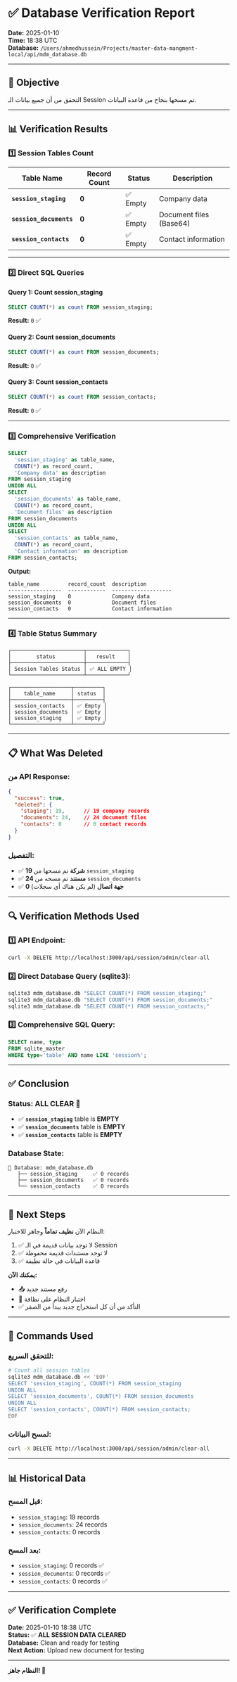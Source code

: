 # ✅ Database Verification Report

**Date:** 2025-01-10  
**Time:** 18:38 UTC  
**Database:** `/Users/ahmedhussein/Projects/master-data-mangment-local/api/mdm_database.db`

---

## 🎯 **Objective**

التحقق من أن جميع بيانات الـ Session تم مسحها بنجاح من قاعدة البيانات.

---

## 📊 **Verification Results**

### **1️⃣ Session Tables Count**

| Table Name | Record Count | Status | Description |
|------------|--------------|--------|-------------|
| **`session_staging`** | **0** | ✅ Empty | Company data |
| **`session_documents`** | **0** | ✅ Empty | Document files (Base64) |
| **`session_contacts`** | **0** | ✅ Empty | Contact information |

---

### **2️⃣ Direct SQL Queries**

#### **Query 1: Count session_staging**
```sql
SELECT COUNT(*) as count FROM session_staging;
```
**Result:** `0` ✅

#### **Query 2: Count session_documents**
```sql
SELECT COUNT(*) as count FROM session_documents;
```
**Result:** `0` ✅

#### **Query 3: Count session_contacts**
```sql
SELECT COUNT(*) as count FROM session_contacts;
```
**Result:** `0` ✅

---

### **3️⃣ Comprehensive Verification**

```sql
SELECT 
  'session_staging' as table_name, 
  COUNT(*) as record_count,
  'Company data' as description
FROM session_staging
UNION ALL
SELECT 
  'session_documents' as table_name, 
  COUNT(*) as record_count,
  'Document files' as description
FROM session_documents
UNION ALL
SELECT 
  'session_contacts' as table_name, 
  COUNT(*) as record_count,
  'Contact information' as description
FROM session_contacts;
```

**Output:**
```
table_name         record_count  description        
-----------------  ------------  -------------------
session_staging    0             Company data       
session_documents  0             Document files     
session_contacts   0             Contact information
```

---

### **4️⃣ Table Status Summary**

```
┌───────────────────────┬─────────────┐
│        status         │   result    │
├───────────────────────┼─────────────┤
│ Session Tables Status │ ✅ ALL EMPTY │
└───────────────────────┴─────────────┘

┌───────────────────┬─────────┐
│    table_name     │ status  │
├───────────────────┼─────────┤
│ session_contacts  │ ✅ Empty │
│ session_documents │ ✅ Empty │
│ session_staging   │ ✅ Empty │
└───────────────────┴─────────┘
```

---

## 📋 **What Was Deleted**

### **من API Response:**
```json
{
  "success": true,
  "deleted": {
    "staging": 19,      // 19 company records
    "documents": 24,    // 24 document files
    "contacts": 0       // 0 contact records
  }
}
```

### **التفصيل:**
- ✅ **19 شركة** تم مسحها من `session_staging`
- ✅ **24 مستند** تم مسحه من `session_documents`
- ✅ **0 جهة اتصال** (لم يكن هناك أي سجلات)

---

## 🔍 **Verification Methods Used**

### **1️⃣ API Endpoint:**
```bash
curl -X DELETE http://localhost:3000/api/session/admin/clear-all
```

### **2️⃣ Direct Database Query (sqlite3):**
```bash
sqlite3 mdm_database.db "SELECT COUNT(*) FROM session_staging;"
sqlite3 mdm_database.db "SELECT COUNT(*) FROM session_documents;"
sqlite3 mdm_database.db "SELECT COUNT(*) FROM session_contacts;"
```

### **3️⃣ Comprehensive SQL Query:**
```sql
SELECT name, type 
FROM sqlite_master 
WHERE type='table' AND name LIKE 'session%';
```

---

## ✅ **Conclusion**

### **Status: ALL CLEAR** 🎉

- ✅ **`session_staging`** table is **EMPTY**
- ✅ **`session_documents`** table is **EMPTY**
- ✅ **`session_contacts`** table is **EMPTY**

### **Database State:**
```
📁 Database: mdm_database.db
   ├── session_staging     ✅ 0 records
   ├── session_documents   ✅ 0 records
   └── session_contacts    ✅ 0 records
```

---

## 🚀 **Next Steps**

النظام الآن **نظيف تماماً** وجاهز للاختبار:

1. ✅ لا توجد بيانات قديمة في الـ Session
2. ✅ لا توجد مستندات قديمة محفوظة
3. ✅ قاعدة البيانات في حالة نظيفة

**يمكنك الآن:**
- 📤 رفع مستند جديد
- 🧪 اختبار النظام على نظافة
- ✅ التأكد من أن كل استخراج جديد يبدأ من الصفر

---

## 📝 **Commands Used**

### **للتحقق السريع:**
```bash
# Count all session tables
sqlite3 mdm_database.db << 'EOF'
SELECT 'session_staging', COUNT(*) FROM session_staging
UNION ALL
SELECT 'session_documents', COUNT(*) FROM session_documents
UNION ALL
SELECT 'session_contacts', COUNT(*) FROM session_contacts;
EOF
```

### **لمسح البيانات:**
```bash
curl -X DELETE http://localhost:3000/api/session/admin/clear-all
```

---

## 📊 **Historical Data**

### **قبل المسح:**
- `session_staging`: 19 records
- `session_documents`: 24 records
- `session_contacts`: 0 records

### **بعد المسح:**
- `session_staging`: 0 records ✅
- `session_documents`: 0 records ✅
- `session_contacts`: 0 records ✅

---

## ✅ **Verification Complete**

**Date:** 2025-01-10 18:38 UTC  
**Status:** ✅ **ALL SESSION DATA CLEARED**  
**Database:** Clean and ready for testing  
**Next Action:** Upload new document for testing

---

**النظام جاهز! 🎉**


